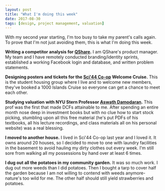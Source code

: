 ```yaml
---
layout: post
title: "What I'm doing this week"
date: 2017-08-30
tags: [design, project management, valuation]
---
```

With my second year starting, I'm too busy to take my parent's calls again. To prove that I'm not just avoiding them, this is what I'm doing this week. 

**Writing a competitor analysis for [QShare](https://elainegao.com/qshare).** I am QShare's product manager. My team and I have remotely conducted branding/identity sprints, established a working Facebook login and database, and written problem statements. 

**Designing posters and tickets for the [Sci'44 Co-op](http://studenthousingkingston.ca/) Welcome Cruise.** This is the student housing group where I live and to welcome new members, they've booked a 1000 Islands Cruise so everyone can get a chance to meet each other. 

**Studying valuation with NYU Stern Professor [Aswath Damodaran](http://aswathdamodaran.blogspot.ca/).** This prof was the first that made DCFs attainable to me. After spending an entire month nose deep in investment books but with no clue how to start stock picking, stumbling upon all this free material (he's put PDFs of his textbooks, all his lecture recordings, and class materials all on his personal website) was a real blessing.

**I moved to another house.** I lived in Sci'44 Co-op last year and I loved it. It owns around 20 houses, so I decided to move to one with laundry facilities in the basement to avoid hauling my dirty clothes out every week. I'm still sore from walking all my possessions by hand over at least 6 times. 

**I dug out all the potatoes in my community garden.** It was so much work. I dug out more weeds than I did potatoes. Then I bought a tarp to cover half the garden because I am not willing to contend with weeds anymore- nature's too wild for me. The other half should still yield strawberries and potatoes.